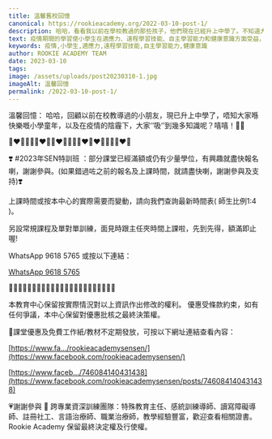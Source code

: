 ```yaml
---
title: 溫馨舊校回憶
canonical: https://rookieacademy.org/2022-03-10-post-1/
description: 哈哈，看看我以前在學校教過的那些孩子，他們現在已經升上中學了。不知道大家在快樂的小學童年中以及在疫情的陰霾下，"吸"取了多少知識呢？嘻嘻！
text: 疫情期間的學習使小學生在適應力、遠程學習技能、自主學習能力和健康意識方面受益，對他們的未來產生影響。
keywords: 疫情,小學生,適應力,遠程學習技能,自主學習能力,健康意識
author: ROOKIE ACADEMY TEAM
date: 2023-03-10
tags:
image: /assets/uploads/post20230310-1.jpg
imageAlt: 溫馨回憶
permalink: /2022-03-10-post-1/
---
```


溫馨回憶：
哈哈，回顧以前在校教導過的小朋友，現已升上中學了，唔知大家喺快樂嘅小學童年，以及在疫情的陰霾下，大家‘’吸‘’到幾多知識呢？嘻嘻！🥹😘

🧡❤💛💚💚💛❤🧡🧡❤💛💚💚💛❤🧡❤💛💚💚💛❤🧡

❣️ #2023年SEN特訓班 ：部分課堂已經滿額或仍有少量學位，有興趣就盡快報名喇，謝謝參與。(如果錯過咗之前的報名及上課時間，就請盡快喇，謝謝參與及支持)❣️

上課時間或按本中心的實際需要而變動，請向我們查詢最新時間表( 師生比例1:4 )。

另設常規課程及單對單訓練，面見時跟主任夾時間上課啦，先到先得，額滿即止喔!

WhatsApp 9618 5765 或按以下連結：

[WhatsApp 9618 5765](https://bit.ly/3MZ4RNN)

🌟🌟🌟🌟🌟🌟🌟🌟🌟🌟🌟🌟🌟🌟🌟🌟🌟🌟🌟🌟🌟🌟🌟

本教育中心保留按實際情況對以上資訊作出修改的權利。
優惠受條款約束，如有任何爭議，本中心保留對優惠批核之最終決策權。

🥰課堂優惠及免費工作紙/教材不定期發放，可按以下網址連結查看內容：

[https://www.fa.../rookieacademysensen/](https://www.facebook.com/rookieacademysensen/)

[https://www.faceb.../746084140431438](https://www.facebook.com/rookieacademysensen/posts/746084140431438)

💗謝謝參與 📝 跨專業資深訓練團隊：特殊教育主任、感統訓練導師、讀寫障礙導師、註冊社工、言語治療師、職業治療師，教學經驗豐富，歡迎查看相關證書。
Rookie Academy 保留最終決定權及行使權。
